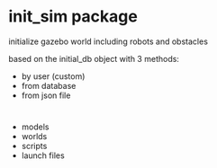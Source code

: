 # init_sim package

initialize gazebo world including robots and obstacles

based on the initial_db object with 3 methods:
  - by user (custom)
  - from database
  - from json file

#

- models
- worlds
- scripts
- launch files
